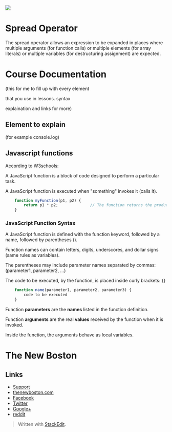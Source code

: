 ![](http://i.imgur.com/BgUMUGU.png)    
 
# Spread Operator

The spread operator allows an expression to be expanded in places where multiple arguments (for function calls) or
multiple elements (for array literals) or multiple variables (for destructuring assignment) are expected.  
  
# Course Documentation

(this for me to fill up with every element 

that you use in lessons. syntax 

explaination and links for more)  

## Element to explain

(for example console.log)

## Javascript functions

According to W3schools:  
  
A JavaScript function is a block of code designed to perform a particular task.

A JavaScript function is executed when "something" invokes it (calls it).  
```js
    function myFunction(p1, p2) {
        return p1 * p2;              // The function returns the product of p1 and p2
    }
```
### **JavaScript Function Syntax**  
  
A JavaScript function is defined with the function keyword, followed by a name, followed by parentheses ().

Function names can contain letters, digits, underscores, and dollar signs (same rules as variables).

The parentheses may include parameter names separated by commas:
(parameter1, parameter2, ...)

The code to be executed, by the function, is placed inside curly brackets: {}  

```js      
    function name(parameter1, parameter2, parameter3) {
        code to be executed
    }
```

Function **parameters** are the **names** listed in the function definition.

Function **arguments** are the real **values** received by the function when it is invoked.

Inside the function, the arguments behave as local variables.

# The New Boston   
## Links  

- [Support](https://www.patreon.com/thenewboston)
- [thenewboston.com](https://thenewboston.com/)
- [Facebook](https://www.facebook.com/TheNewBoston-464114846956315/)
- [Twitter](https://twitter.com/bucky_roberts)
- [Google+](https://plus.google.com/+BuckyRoberts)
- [reddit](https://www.reddit.com/r/thenewboston/)
> Written with [StackEdit](https://stackedit.io/).
